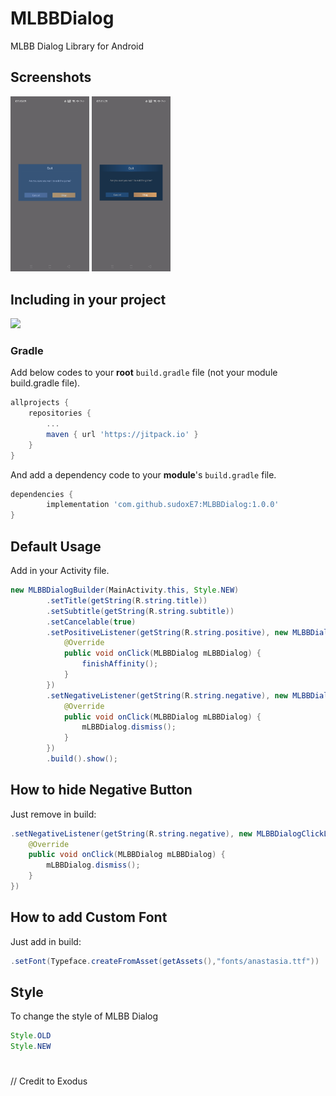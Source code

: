 # MLBBDialog
MLBB Dialog Library for Android

## Screenshots
<p align="left">
<img src="/images/mlbb_dialog_new_layout.jpg" width=25%/>
<img src="/images/mlbb_dialog_old_layout.jpg" width=25%/>
</p>

## Including in your project
[![](https://jitpack.io/v/sudoxE7/MLBBDialog.svg)](https://jitpack.io/#sudoxE7/MLBBDialog)

### Gradle
Add below codes to your **root** `build.gradle` file (not your module build.gradle file).
```gradle
allprojects {
    repositories {
        ...
        maven { url 'https://jitpack.io' }
    }
}
```
And add a dependency code to your **module**'s `build.gradle` file.
```gradle
dependencies {
        implementation 'com.github.sudoxE7:MLBBDialog:1.0.0'
}
```

## Default Usage
Add in your Activity file.
```java
new MLBBDialogBuilder(MainActivity.this, Style.NEW)
        .setTitle(getString(R.string.title))
        .setSubtitle(getString(R.string.subtitle))
        .setCancelable(true)
        .setPositiveListener(getString(R.string.positive), new MLBBDialogClickListener() {
            @Override
            public void onClick(MLBBDialog mLBBDialog) {
                finishAffinity();
            }
        })
        .setNegativeListener(getString(R.string.negative), new MLBBDialogClickListener() {
            @Override
            public void onClick(MLBBDialog mLBBDialog) {
                mLBBDialog.dismiss();
            }
        })
        .build().show();
```

## How to hide Negative Button
Just remove in build:
```java
.setNegativeListener(getString(R.string.negative), new MLBBDialogClickListener() {
    @Override
    public void onClick(MLBBDialog mLBBDialog) {
        mLBBDialog.dismiss();
    }
})
```

## How to add Custom Font
Just add in build:
```java
.setFont(Typeface.createFromAsset(getAssets(),"fonts/anastasia.ttf"))
```

## Style
To change the style of MLBB Dialog
```java
Style.OLD
Style.NEW
```

#
// Credit to Exodus
